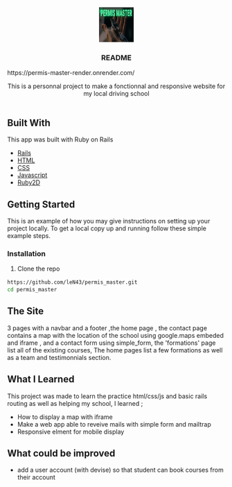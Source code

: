 <br/>
<p align="center">
  <a href="https://github.com/leN43/permis_master">
    <img src="PM.png" alt="Logo" width="80" height="80">
  </a>

  <h3 align="center">README</h3>
  https://permis-master-render.onrender.com/
  <p align="center">
    This is a personnal project to make a fonctionnal and responsive website for my local driving school
    <br/>
    <br/>
  </p>
</p>

## Built With

This app was built with Ruby on Rails

* [Rails](https://rubyonrails.org/)
* [HTML](https://developer.mozilla.org/fr/docs/Web/HTML)
* [CSS](https://developer.mozilla.org/fr/docs/Learn/Getting_started_with_the_web/CSS_basics)
* [Javascript](https://developer.mozilla.org/fr/docs/Web/JavaScript)
* [Ruby2D](https://getbootstrap.com/)
## Getting Started

This is an example of how you may give instructions on setting up your project locally.
To get a local copy up and running follow these simple example steps.


### Installation

1. Clone the repo

```sh
https://github.com/leN43/permis_master.git
cd permis_master
```

## The Site
3 pages with a navbar and a footer ,the home page , the contact page contains a map with the location of the school using google.maps embeded and iframe , and a contact form using simple_form, the 'formations' page list all of the existing courses, The home pages list a few formations as well as a team and testimonnials section.

## What I Learned
This project was made to learn the practice html/css/js and basic rails routing as well as helping my school, I learned ;

* How to display a map with iframe
* Make a web app able to reveive mails with simple form and mailtrap
* Responsive elment for mobile display

## What could be improved
* add a user account (with devise) so that student can book courses from their account
